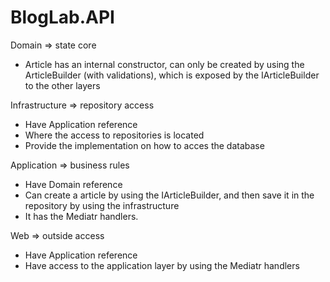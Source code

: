 # BlogLab.API

Domain => state core

- Article has an internal constructor, can only be created by using the ArticleBuilder (with validations), which is exposed by the IArticleBuilder to the other layers

Infrastructure => repository access

- Have Application reference 
- Where the access to repositories is located
- Provide the implementation on how to acces the database

Application => business rules

- Have Domain reference
- Can create a article by using the IArticleBuilder, and then save it in the repository by using the infrastructure
- It has the Mediatr handlers.

Web => outside access

- Have Application reference
- Have access to the application layer by using the Mediatr handlers


